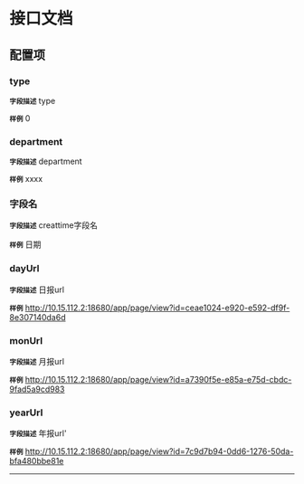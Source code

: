 <!-- 以下为接口文档样例，请根据实际组件配置项及逻辑控制输出接口文档，文档提供两份，md源文件与依据md所生成的pdf文件，pdf主要对外供配置查阅使用 ，md主要用于保存原始文件，用于后续需求添加修改可以生成新的pdf文档，正式项目开发中请删除注释-->

# 接口文档
<!-- 给配置人员使用的配置项字段介绍及样例，没有请删除此项 -->
## 配置项
### type
**`字段描述`**
type

**`样例`**
0

### department
**`字段描述`**
department

**`样例`**
xxxx

### 字段名

**`字段描述`**
creattime字段名

**`样例`**
日期

### dayUrl

**`字段描述`**
日报url

**`样例`**
http://10.15.112.2:18680/app/page/view?id=ceae1024-e920-e592-df9f-8e307140da6d

### monUrl

**`字段描述`**
月报url

**`样例`**
http://10.15.112.2:18680/app/page/view?id=a7390f5e-e85a-e75d-cbdc-9fad5a9cd983

### yearUrl

**`字段描述`**
年报url'

**`样例`**
http://10.15.112.2:18680/app/page/view?id=7c9d7b94-0dd6-1276-50da-bfa480bbe81e

---
